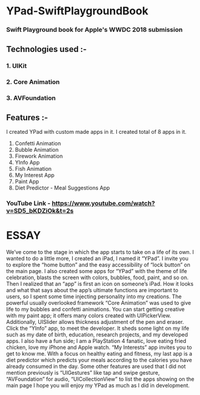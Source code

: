 # YPad-SwiftPlaygroundBook

### Swift Playground book for Apple's WWDC 2018 submission

## Technologies used :- 

### 1. UIKit
### 2. Core Animation
### 3. AVFoundation


## Features :-

I created YPad with custom made apps in it.
I created total of 8 apps in it.

1. Confetti Animation
2. Bubble Animation
3. Firework Animation
4. YInfo App
5. Fish Animation
6. My Interest App
7. Paint App
8. Diet Predictor - Meal Suggestions App



### YouTube Link - https://www.youtube.com/watch?v=SD5_bKDZiOk&t=2s

# ESSAY 

We’ve come to the stage in which the app starts to take on a life of its own.
I wanted to do a little more, I created an iPad, I named it “YPad”. I
invite you to explore the “home button” and the easy accessibility of
“lock button” on the main page. I also created some apps for “YPad”
with the theme of life celebration, blasts the screen with colors,
bubbles, food, paint, and so on.
Then I realized that an “app” is first an icon on someone’s iPad. How it
looks and what that says about the app’s ultimate functions are
important to users, so I spent some time injecting personality into my
creations. The powerful usually overlooked framework “Core
Animation” was used to give life to my bubbles and confetti
animations.
You can start getting creative with my paint app; it offers many colors
created with UIPickerView. Additionally, UISlider allows thickness
adjustment of the pen and eraser.
Click the “YInfo” app, to meet the developer. It sheds some light on my life
such as my date of birth, education, research projects, and my
developed apps.
I also have a fun side; I am a PlayStation 4 fanatic, love eating fried
chicken, love my iPhone and Apple watch. “My Interests” app invites
you to get to know me. With a focus on healthy eating and fitness, my
last app is a diet predictor which predicts your meals according to the
calories you have already consumed in the day. Some other features
are used that I did not mention previously is “UIGestures” like tap and
swipe gesture, “AVFoundation” for audio, “UICollectionView” to list
the apps showing on the main page
I hope you will enjoy my YPad as much as I did in development.


